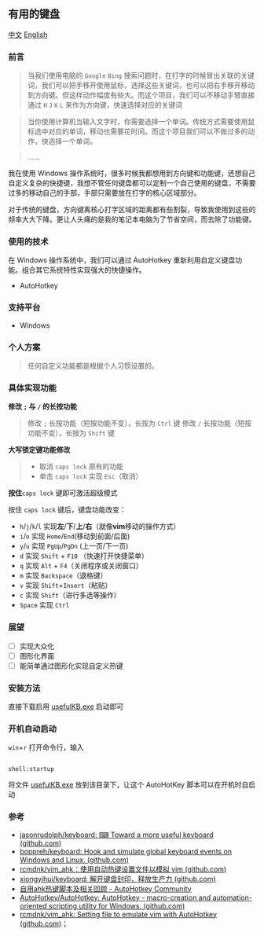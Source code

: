 ## 有用的键盘

[中文](README_CN.md) [English](README.md)

### 前言

> 当我们使用电脑的 `Google` `Bing` 搜索问题时，在打字的时候冒出关联的关键词，我们可以把手移开使用鼠标，选择这些关键词，也可以把右手移开移动到方向键。但这样动作幅度有些大。而这个项目，我们可以不移动手臂直接通过 `H` `J` `K` `L` 来作为方向键，快速选择对应的关键词

> 当你使用计算机当输入文字时，你需要选择一个单词。传统方式需要使用鼠标选中对应的单词，移动也需要花时间。而这个项目我们可以不做过多的动作，快选择一个单词。

> ……

我在使用 Windows 操作系统时，很多时候我都想用到方向键和功能键，还想自己自定义复杂的快捷键，我想不管任何键盘都可以定制一个自己使用的键盘，不需要过多的移动自己的手部，手部只需要放在打字的核心区域部分。

对于传统的键盘，方向键离核心打字区域的距离都有些割裂，导致我使用到这些的频率大大下降。更让人头痛的是我的笔记本电脑为了节省空间，而去除了功能键。

### 使用的技术

在 Windows 操作系统中，我们可以通过 AutoHotkey 重新利用自定义键盘功能。组合其它系统特性实现强大的快捷操作。

- AutoHotkey

### 支持平台

- Windows

### 个人方案

> 任何自定义功能都是根据个人习惯设置的。

### 具体实现功能

**修改 `;` 与 `/` 的长按功能**

> 修改 `;` 长按功能（短按功能不变），长按为 `Ctrl` 键
> 修改 `/` 长按功能（短按功能不变），长按为 `Shift` 键

**大写锁定键功能修改**

> - 取消 `caps lock` 原有的功能
> - 单击 `caps lock` 实现 `Esc`（取消）

**按住**`caps lock` 键即可激活超级模式

按住 `caps lock` 键后，键盘功能改变：

- `h`/`j`/`k`/`l` 实现**左**/**下**/**上**/**右**（就像**vim**移动的操作方式）
- `i`/`o` 实现 `Home`/`End`(移动到前面/后面)
- `y`/`u` 实现 `PgUp`/`PgDn` (上一页/下一页)
- `d` 实现 `Shift` + `F10` （快速打开快捷菜单）
- `q` 实现 `Alt` + `F4`（关闭程序或关闭窗口）
- `m` 实现 `Backspace`（退格键）
- `v` 实现 `Shift`+`Insert`（粘贴）
- `c` 实现 `Shift`（进行多选等操作）
- `Space` 实现 `Ctrl`

### 展望

- [ ] 实现大众化
- [ ] 图形化界面
- [ ] 能简单通过图形化实现自定义热键

### 安装方法

直接下载启用 [usefulKB.exe](usefulKB.exe) 启动即可

### 开机自动启动

`win`+`r` 打开命令行，输入

```

shell:startup

```

将文件 [usefulKB.exe](usefulKB.ahk.md) 放到该目录下，让这个 AutoHotKey 脚本可以在开机时自启动

### 参考

- [jasonrudolph/keyboard: ⌨ Toward a more useful keyboard (github.com)](https://github.com/jasonrudolph/keyboard#a-more-useful-caps-lock-key)
- [boppreh/keyboard: Hook and simulate global keyboard events on Windows and Linux. (github.com)](https://github.com/boppreh/keyboard#keyboard.on_press)
- [rcmdnk/vim_ahk：使用自动热键设置文件以模拟 vim (github.com)](https://github.com/rcmdnk/vim_ahk)
- [xiongyihui/keyboard: 解开键盘封印，释放生产力 (github.com)](https://github.com/xiongyihui/keyboard)
- [自用ahk热键脚本及相关回顾 - AutoHotkey Community](https://www.autohotkey.com/boards/viewtopic.php?f=28&t=85872&p=377029&hilit=%E7%83%AD%E9%94%AE%E8%BF%9E%E7%BB%AD%E6%8C%89%E4%BC%9A%E8%AF%AF%E8%A7%A6#p377029)
- [AutoHotkey/AutoHotkey: AutoHotkey - macro-creation and automation-oriented scripting utility for Windows. (github.com)](https://github.com/AutoHotkey/AutoHotkey)
- [rcmdnk/vim_ahk: Setting file to emulate vim with AutoHotkey (github.com)](https://github.com/rcmdnk/vim_ahk)；
